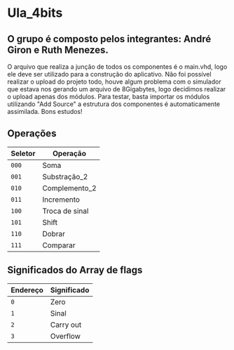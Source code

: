 # Ula_4bits
## O grupo é composto pelos integrantes: André Giron e Ruth Menezes.

O arquivo que realiza a junção de todos os componentes é o main.vhd, logo ele deve ser utilizado para a construção do aplicativo. Não foi possível realizar o upload do projeto todo, houve algum problema com o simulador que estava nos gerando um arquivo de 8Gigabytes, logo decidimos realizar o upload apenas dos módulos. Para testar, basta importar os módulos utilizando "Add Source" a estrutura dos componentes é automaticamente assimilada. Bons estudos!

## Operações
|Seletor| Operação|
|---|---|
| `000` | Soma |
| `001` | Substração_2 |
| `010` | Complemento_2|
| `011` | Incremento|
| `100` | Troca de sinal|
| `101` | Shift |
| `110` | Dobrar |
| `111` | Comparar |

## Significados do Array de flags
|Endereço| Significado|
|---|---|
| `0` | Zero |
| `1` | Sinal |
| `2` | Carry out |
| `3` | Overflow |
